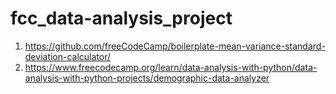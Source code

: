 # fcc_data-analysis_project
1) https://github.com/freeCodeCamp/boilerplate-mean-variance-standard-deviation-calculator/
2) https://www.freecodecamp.org/learn/data-analysis-with-python/data-analysis-with-python-projects/demographic-data-analyzer
